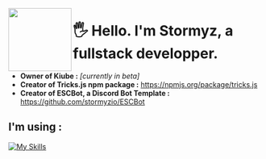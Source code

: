 <img align="left" width="125px" src="https://media.discordapp.net/attachments/998212150432632923/1156319649156308993/ppstormyz.png?ex=65148a17&is=65133897&hm=352d885cc9f77cfa19115a1b7f4fd11bd38627226c666b6a3b5288fca322ab9b"></img>
# 🖐 Hello. I'm Stormyz, a fullstack developper.

- **Owner of Kiube :** *[currently in beta]*
- **Creator of Tricks.js npm package :** https://npmjs.org/package/tricks.js
- **Creator of ESCBot, a Discord Bot Template :** https://github.com/stormyzio/ESCBot

## I'm using :

[![My Skills](https://skillicons.dev/icons?i=js,html,vscode,nodejs,postman,python,css,github,vercel,figma&perline=5)](https://skillicons.dev)